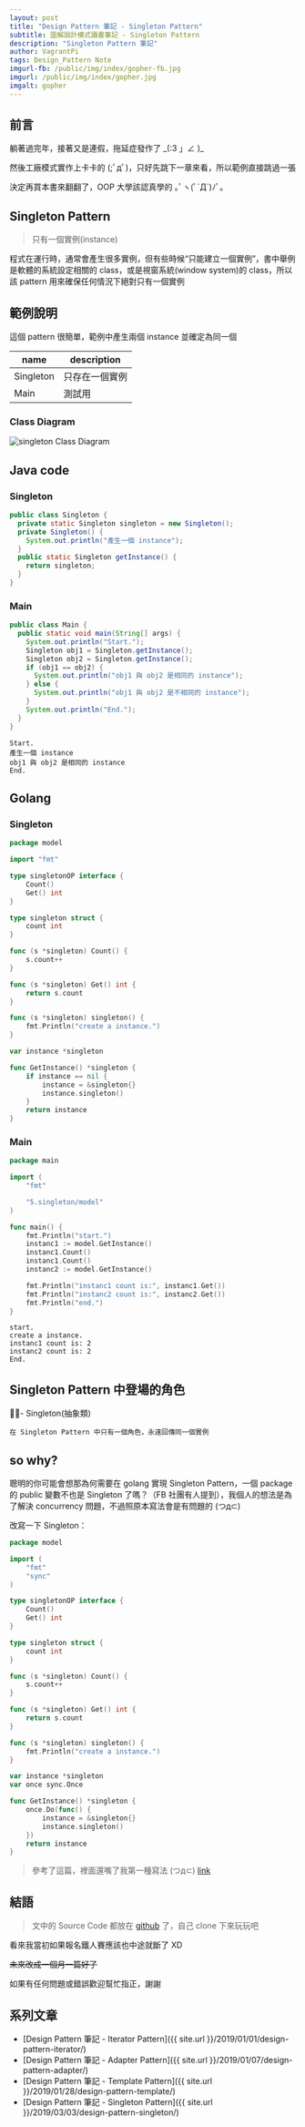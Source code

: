 ```yaml
---
layout: post
title: "Design Pattern 筆記 - Singleton Pattern"
subtitle: 圖解設計模式讀書筆記 - Singleton Pattern
description: "Singleton Pattern 筆記"
author: VagrantPi
tags: Design_Pattern Note
imgurl-fb: /public/img/index/gopher-fb.jpg
imgurl: /public/img/index/gopher.jpg
imgalt: gopher 
---
```


## 前言

躺著過完年，接著又是連假，拖延症發作了 \_(:3 」∠ )\_

然後工廠模式實作上卡卡的 (;ﾟдﾟ)，只好先跳下一章來看，所以範例直接跳過一張

決定再買本書來翻翻了，OOP 大學該認真學的 ｡ﾟヽ(ﾟ´Д`)ﾉﾟ｡

## Singleton Pattern

> 只有一個實例(instance)

程式在運行時，通常會產生很多實例，但有些時候“只能建立一個實例”，書中舉例是軟體的系統設定相關的 class，或是視窗系統(window system)的 class，所以該 pattern 用來確保任何情況下絕對只有一個實例

## 範例說明

這個 pattern 很簡單，範例中產生兩個 instance 並確定為同一個 

name | description
-----|--------------
Singleton | 只存在一個實例
Main | 測試用

### Class Diagram

![singleton Class Diagram](/public/img/post/design_pattern/singleton_pattern.jpg)

## Java code

### Singleton

```java
public class Singleton {
  private static Singleton singleton = new Singleton();
  private Singleton() {
    System.out.println("產生一個 instance");
  }
  public static Singleton getInstance() {
    return singleton;
  }
}
```

### Main

```java
public class Main {
  public static void main(String[] args) {
    System.out.println("Start.");
    Singleton obj1 = Singleton.getInstance();
    Singleton obj2 = Singleton.getInstance();
    if (obj1 == obj2) {
      System.out.println("obj1 與 obj2 是相同的 instance");
    } else {
      System.out.println("obj1 與 obj2 是不相同的 instance");
    }
    System.out.println("End.");
  }
}
```

```
Start.
產生一個 instance
obj1 與 obj2 是相同的 instance
End.
```

## Golang 

### Singleton

```go
package model

import "fmt"

type singletonOP interface {
	Count()
	Get() int
}

type singleton struct {
	count int
}

func (s *singleton) Count() {
	s.count++
}

func (s *singleton) Get() int {
	return s.count
}

func (s *singleton) singleton() {
	fmt.Println("create a instance.")
}

var instance *singleton

func GetInstance() *singleton {
	if instance == nil {
		instance = &singleton{}
		instance.singleton()
	}
	return instance
}
```

### Main

```go
package main

import (
	"fmt"

	"5.singleton/model"
)

func main() {
	fmt.Println("start.")
	instanc1 := model.GetInstance()
	instanc1.Count()
	instanc1.Count()
	instanc2 := model.GetInstance()

	fmt.Println("instanc1 count is:", instanc1.Get())
	fmt.Println("instanc2 count is:", instanc2.Get())
	fmt.Println("end.")
}
```

```
start.
create a instance.
instanc1 count is: 2
instanc2 count is: 2
End.
```

## Singleton Pattern 中登場的角色

- Singleton(抽象類)

    在 Singleton Pattern 中只有一個角色，永遠回傳同一個實例

## so why?

聰明的你可能會想那為何需要在 golang 實現 Singleton Pattern，一個 package 的 public 變數不也是 Singleton 了嗎？（FB 社團有人提到），我個人的想法是為了解決 concurrency 問題，不過照原本寫法會是有問題的 (つд⊂)

改寫一下 Singleton：

```go
package model

import (
	"fmt"
	"sync"
)

type singletonOP interface {
	Count()
	Get() int
}

type singleton struct {
	count int
}

func (s *singleton) Count() {
	s.count++
}

func (s *singleton) Get() int {
	return s.count
}

func (s *singleton) singleton() {
	fmt.Println("create a instance.")
}

var instance *singleton
var once sync.Once

func GetInstance() *singleton {
	once.Do(func() {
		instance = &singleton{}
		instance.singleton()
	})
	return instance
}
```

> 參考了這篇，裡面還嘴了我第一種寫法 (つд⊂) [link](http://marcio.io/2015/07/singleton-pattern-in-go/?fbclid=IwAR3QjiQdyWcyGm5j2Qft59_rjO9kG3UZGjSts0zKjXiOSU9OP_mvvGhh7as)


## 結語

> 文中的 Source Code 都放在 [github](https://github.com/VagrantPi/golang-design-pattern/tree/master/5.singleton) 了，自己 clone 下來玩玩吧

看來我當初如果報名鐵人賽應該也中途就斷了 XD

~~未來改成一個月一篇好了~~

如果有任何問題或錯誤歡迎幫忙指正，謝謝


## 系列文章

- [Design Pattern 筆記 - Iterator Pattern]({{ site.url }}/2019/01/01/design-pattern-iterator/)
- [Design Pattern 筆記 - Adapter Pattern]({{ site.url }}/2019/01/07/design-pattern-adapter/)
- [Design Pattern 筆記 - Template Pattern]({{ site.url }}/2019/01/28/design-pattern-template/)
- [Design Pattern 筆記 - Singleton Pattern]({{ site.url }}/2019/03/03/design-pattern-singleton/)




